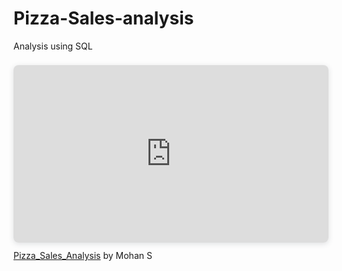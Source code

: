 # Pizza-Sales-analysis
Analysis using SQL

<div style="position: relative; width: 100%; height: 0; padding-top: 56.2500%;
 padding-bottom: 0; box-shadow: 0 2px 8px 0 rgba(63,69,81,0.16); margin-top: 1.6em; margin-bottom: 0.9em; overflow: hidden;
 border-radius: 8px; will-change: transform;">
  <iframe loading="lazy" style="position: absolute; width: 100%; height: 100%; top: 0; left: 0; border: none; padding: 0;margin: 0;"
    src="https://www.canva.com/design/DAGdl3TD7YU/UKjBqbEULlC3yKjvPdLvlg/view?embed" allowfullscreen="allowfullscreen" allow="fullscreen">
  </iframe>
</div>
<a href="https:&#x2F;&#x2F;www.canva.com&#x2F;design&#x2F;DAGdl3TD7YU&#x2F;UKjBqbEULlC3yKjvPdLvlg&#x2F;view?utm_content=DAGdl3TD7YU&amp;utm_campaign=designshare&amp;utm_medium=embeds&amp;utm_source=link" target="_blank" rel="noopener">Pizza_Sales_Analysis</a> by Mohan S
